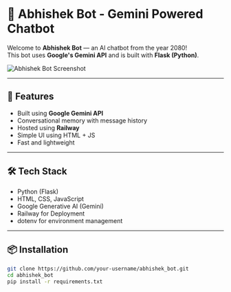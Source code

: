 # 🤖 Abhishek Bot - Gemini Powered Chatbot

Welcome to **Abhishek Bot** — an AI chatbot from the year 2080!  
This bot uses **Google's Gemini API** and is built with **Flask (Python)**.

![Abhishek Bot Screenshot](../public/Abhishek_bot_screenshot.png)

---

## 🚀 Features

- Built using **Google Gemini API**
- Conversational memory with message history
- Hosted using **Railway**
- Simple UI using HTML + JS
- Fast and lightweight

---

## 🛠️ Tech Stack

- Python (Flask)
- HTML, CSS, JavaScript
- Google Generative AI (Gemini)
- Railway for Deployment
- dotenv for environment management

---

## 📦 Installation

```bash
git clone https://github.com/your-username/abhishek_bot.git
cd abhishek_bot
pip install -r requirements.txt
